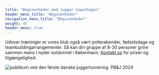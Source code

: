 ```yaml
---
title: "Begivenheder med Jugger Copenhagen"
header_menu_title: "Begivenheder"
navigation_menu_title: "Begivenheder"
weight: 45
header_menu: true
---
```


Udover træninger er vores klub også vært polterabender, fødselsdage og teambuildingarrangementer. Så kan din gruppe af 8-30 personer grine sammen mens I nyder solskinnet i København. [Kontakt os](/#contact) for priser og tilgængelighed.

![publikum ved den første danske juggerturnering: PB&J 2024](/images/crowd.webp)
